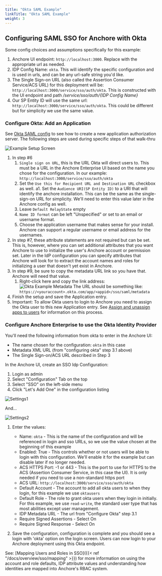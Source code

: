 ```yaml
---
title: "Okta SAML Example"
linkTitle: "Okta SAML Example"
weight: 3
---
```


## Configuring SAML SSO for Anchore with Okta

Some config choices and assumptions specifically for this example:

1. Anchore UI endpoint: `http://localhost:3000`. Replace with the appropriate url as needed.
1. IDP Config Name: `okta`. This will identify the specific configuration and is used in urls, and can be any url-safe string you'd like.
1. The Single Sign-on URL (also called the Assertion Consumer Service/ACS URL) for this deployment will be: `http://localhost:3000/service/sso/auth/okta`. 
This is constructed with the UI endpoint and path _/service/sso/auth/{IDP Config Name}_
1. Our SP Entity ID will use the same url: `http://localhost:3000/service/sso/auth/okta`. This could be different but for simplicity we use the same value.
 
### Configure Okta: Add an Application 

See [Okta SAML config](https://developer.okta.com/docs/guides/saml-application-setup/overview/) to see how to create a new 
application authorization server. The following steps are used during specific steps of that walk-thru

![Example Setup Screen](sso_okta_client_config.png)

1. In step #6 
    1. `Single sign on URL`, this is the URL Okta will direct users to. This must be a URL in the Anchore Enterprise UI 
    based on the name you chose for the configuration. In our example: `http://localhost:3000/service/sso/auth/okta`
    1. Set the `Use this for Recipient URL and Destination URL` checkbox as well.
    a1. Set the `Audience URI(SP Entity ID)` to a URI that will identify the anchore installation. This can be the same as 
    the single-sign-on URL for simplicity. We'll need to enter this value later in the Anchore config as well.
    1. Leave `Default RelayState` empty
    1. `Name ID format` can be left "Unspecified" or set to an email or username format.
    1. Choose the application username that makes sense for your install. Anchore can support a regular username or email address for the usernames.
1. In step #7, these attribute statements are not required but can be set. This is, however, where you can set additional 
attributes that you want Anchore to use to initialize the user's Anchore account or permission set. Later in the IdP configuration 
you can specify attributes that Anchore will look for to extract the account names and roles for initializing a user that doesn't yet exist in Anchore.
1. In step #9, be sure to copy the metadata URL link so you have that. Anchore will need that value. 
    1. Right-click here and copy the link address: ![Okta Example Metadata](ExampleOktaSAMLConfig4-SaveMetadataURL.png) The 
    URL should be something like: `https://<youraccount>.okta.com/app/<appid>/sso/saml/metadata`    
1. Finish the setup and save the Application entry.    
1. Important: To allow Okta users to login to Anchore you need to assign the Okta user to this new Application entry. See 
[Assign and unassign apps to users](https://help.okta.com/en/prod/Content/Topics/Directory/eu-assign-apps.htm) for information on this process.     

### Configure Anchore Enterprise to use the Okta Identity Provider
    
You'll need the following information from okta to enter in the Anchore UI:
* The name chosen for the configuration: `okta` in this case
* Metadata XML URL (from "configuring okta" step 3.1 above)
* The Single Sign-on/ACS URL described in Step 3
  
In the Anchore UI, create an SSO Idp Configuration:

1. Login as admin
1. Select "Configuration" Tab on the top
1. Select "SSO" on the left-side menu
1. Click "Let's Add One" in the configuration listing

![Settings1](sso_okta_ui_settings1.png)

And...     

![Settings2](sso_okta_ui_settings2.png)

1. Enter the values:
    * Name: `okta` - This is the name of the configuration and will be referenced in login and sso URLs, so we use the value 
    chosen at the beginning of this example
    * Enabled: True - This controls whether or not users will be able to login with this configuration. We'll enable it for 
    the example but can disable later if no longer needed.
    * ACS HTTPS Port: -1 or 443 - This is the port to use for HTTPS to the ACS (Assertion Consumer Service, in this case the UI). It is only needed if you need to use a non-standard https port 
    * ACS URL: `http://localhost:3000/service/sso/auth/okta`
    * Default Account - The account to add all okta users to when they login, for this example we use `oktausers`
    * Default Role - The role to grant okta users when they login in initially. For this example, we use `read-write`, the standard user type that has most abilities except user management.
    * IDP Metadata URL - The url from "Configure Okta" step 3.1
    * Require Signed Assertions - Select On
    * Require Signed Response - Select On

1. Save the configuration, configuration is complete and you should see a login with 'okta' option on the login screen. 
Users can now login to your Anchore deployment using this Okta endpoint.

See: [Mapping Users and Roles in SSO]({{< ref "/docs/overview/sso/mapping" >}}) for more information on using the account 
and role defaults, IDP attribute values and understanding how identities are mapped into Anchore's RBAC system.

